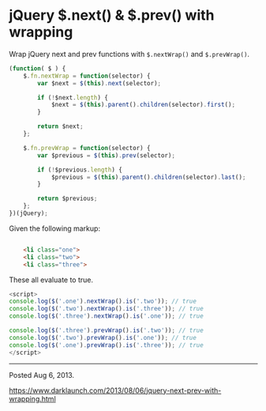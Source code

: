 # jQuery $.next() & $.prev() with wrapping

Wrap jQuery next and prev functions with `$.nextWrap()` and `$.prevWrap()`.

```javascript
(function( $ ) {
    $.fn.nextWrap = function(selector) {
        var $next = $(this).next(selector);

        if (!$next.length) {
            $next = $(this).parent().children(selector).first();
        }

        return $next;
    };

    $.fn.prevWrap = function(selector) {
        var $previous = $(this).prev(selector);

        if (!$previous.length) {
            $previous = $(this).parent().children(selector).last();
        }

        return $previous;
    };
})(jQuery);
```

Given the following markup:
```html

    <li class="one">
    <li class="two">
    <li class="three">

```

These all evaluate to true.

```javascript
<script>
console.log($('.one').nextWrap().is('.two')); // true
console.log($('.two').nextWrap().is('.three')); // true
console.log($('.three').nextWrap().is('.one')); // true

console.log($('.three').prevWrap().is('.two')); // true
console.log($('.two').prevWrap().is('.one')); // true
console.log($('.one').prevWrap().is('.three')); // true
</script>
```

---

Posted Aug 6, 2013.

https://www.darklaunch.com/2013/08/06/jquery-next-prev-with-wrapping.html